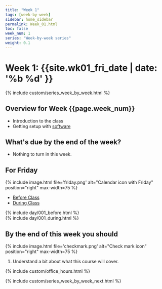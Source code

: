 ```yaml
---
title: "Week 1"
tags: [week-by-week]
sidebar: home_sidebar
permalink: Week_01.html
toc: false
week_num: 1
series: "Week-by-week series"
weight: 0.1
---
```


# Week 1: {{site.wk01_fri_date | date: '%b %d' }} 


{% include custom/series_week_by_week.html %}

## Overview for Week {{page.week_num}}

* Introduction to the class
* Getting setup with [software](software.html)

## What's due by the end of the week?

* Nothing to turn in this week.


## For Friday

{% include image.html file='friday.png' alt="Calendar icon with Friday" position="right" max-width=75 %}

<ul id="FridayTabs" class="nav nav-tabs">
    <li class="active"><a href="#FriBefore" data-toggle="tab">Before Class</a></li>
    <li><a href="#FriDuring" data-toggle="tab">During Class</a></li>
</ul>

<div class="tab-content">
  <div role="tabpanel" class="tab-pane active" id="FriBefore">
    {% include day/001_before.html %}
  </div>
  <div role="tabpanel" class="tab-pane" id="FriDuring">
    {% include day/001_during.html %}
  </div>
</div>

## By the end of this week you should

{% include image.html file='checkmark.png' alt="Check mark icon" position="right" max-width=75 %}

1. Understand a bit about what this course will cover.

{% include custom/office_hours.html %}

{% include custom/series_week_by_week_next.html %}